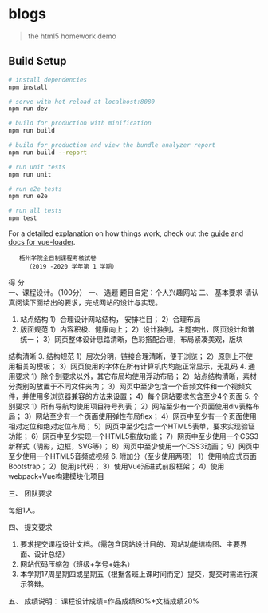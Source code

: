 # blogs

> the html5 homework demo

## Build Setup

``` bash
# install dependencies
npm install

# serve with hot reload at localhost:8080
npm run dev

# build for production with minification
npm run build

# build for production and view the bundle analyzer report
npm run build --report

# run unit tests
npm run unit

# run e2e tests
npm run e2e

# run all tests
npm test
```

For a detailed explanation on how things work, check out the [guide](http://vuejs-templates.github.io/webpack/) and [docs for vue-loader](http://vuejs.github.io/vue-loader).

	   梧州学院全日制课程考核试卷
         （2019 -2020 学年第 1 学期）
得  分	
一、课程设计。（100分）
一、	选题
题目自定：个人兴趣网站
二、	基本要求
请认真阅读下面给出的要求，完成网站的设计与实现。
1. 站点结构
  1）合理设计网站结构， 安排栏目；
  2）合理布局
2. 版面规范
  1）内容积极、健康向上；
  2）设计独到，主题突出，网页设计和谐统一；
  3）网页整体设计思路清晰，色彩搭配合理，布局紧凑美观，版块

结构清晰
3. 结构规范
  1）层次分明，链接合理清晰，便于浏览；
  2）原则上不使用相关的模板；
  3）网页使用的字体在所有计算机内均能正常显示，无乱码
4. 通用要求
  1）除个别要求以外，其它布局均使用浮动布局；
  2）站点结构清晰，素材分类别的放置于不同文件夹内；
  3）网页中至少包含一个音频文件和一个视频文件，并使用多浏览器兼容的方法来设置；
  4）每个网站要求包含至少4个页面
5. 个别要求
  1）所有导航均使用项目符号列表；
  2）网站至少有一个页面使用div表格布局；
  3）网站至少有一个页面使用弹性布局flex；
4）网页中至少有一个页面使用相对定位和绝对定位布局；
  5）网页中至少包含一个HTML5表单，要求实现验证功能；
  6）网页中至少实现一个HTML5拖放功能；
  7）网页中至少使用一个CSS3新样式（阴影，边框，SVG等）；
  8）网页中至少使用一个CSS3动画；
 9）网页中至少使用一个HTML5音频或视频
6. 附加分（至少使用两项）
  1）使用响应式页面Bootstrap；
  2）使用js代码；
  3）使用Vue渐进式前段框架；
  4）使用webpack+Vue构建模块化项目


三、	团队要求

每组1人。

四、	提交要求
1.	要求提交课程设计文档。（需包含网站设计目的、网站功能结构图、主要界面、设计总结）
2.	网站代码压缩包（班级+学号+姓名）
3.	本学期17周星期四或星期五（根据各班上课时间而定）提交，提交时需进行演示答辩。

五、	成绩说明：
课程设计成绩=作品成绩80%+文档成绩20%

